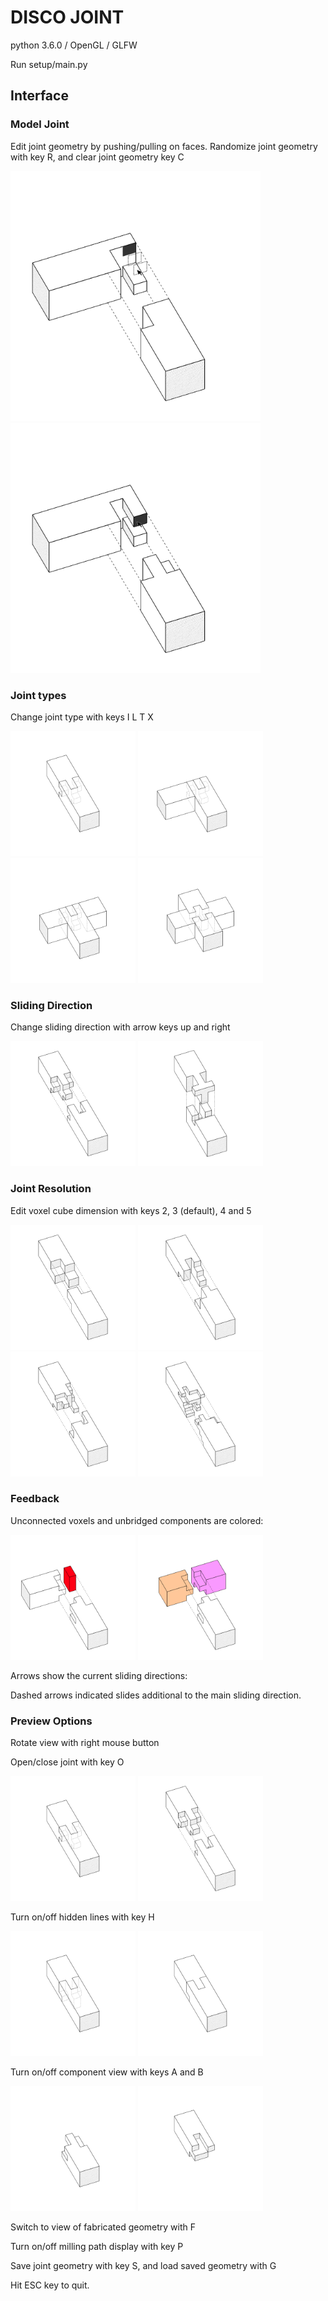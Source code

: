 # DISCO JOINT

python 3.6.0 / OpenGL / GLFW

Run setup/main.py

## Interface

### Model Joint
Edit joint geometry by pushing/pulling on faces. Randomize joint geometry with key R, and clear joint geometry key C
<p float="left">
  <img src="/Screenshots/screenshot_edit_pulled.png" width="400" />
  <img src="/Screenshots/screenshot_edit_result.png" width="400" />
</p>

### Joint types
Change joint type with keys I L T X
<p float="left">
  <img src="/Screenshots/screenshot_type_I.png" width="200" />
  <img src="/Screenshots/screenshot_type_L.png" width="200" />
  <img src="/Screenshots/screenshot_type_T.png" width="200" />
  <img src="/Screenshots/screenshot_type_X.png" width="200" /> 
</p>

### Sliding Direction
Change sliding direction with arrow keys up and right
<p float="left">
  <img src="/Screenshots/screenshot_open.png" width="200" />
  <img src="/Screenshots/screenshot_direction.png" width="200" />
</p>

### Joint Resolution
Edit voxel cube dimension with keys 2, 3 (default), 4 and 5
<p float="left">
  <img src="/Screenshots/screenshot_dim_2.png" width="200" />
  <img src="/Screenshots/screenshot_dim_3.png" width="200" />
  <img src="/Screenshots/screenshot_dim_4.png" width="200" />
  <img src="/Screenshots/screenshot_dim_5.png" width="200" /> 
</p>

### Feedback

Unconnected voxels and unbridged components are colored:
<p float="left">
  <img src="/Screenshots/screenshot_unconnected.png" width="200" />
  <img src="/Screenshots/screenshot_unbridged.png" width="200" />
</p>

Arrows show the current sliding directions:

Dashed arrows indicated slides additional to the main sliding direction.


### Preview Options

Rotate view with right mouse button

Open/close joint with key O
<p float="left">
  <img src="/Screenshots/screenshot_type_I.png" width="200" />
  <img src="/Screenshots/screenshot_open.png" width="200" />
</p>

Turn on/off hidden lines with key H
<p float="left">
  <img src="/Screenshots/screenshot_hidden_show.png" width="200" />
  <img src="/Screenshots/screenshot_hidden_hide.png" width="200" />
</p>

Turn on/off component view with keys A and B
<p float="left">
  <img src="/Screenshots/screenshot_A.png" width="200" />
  <img src="/Screenshots/screenshot_B.png" width="200" />
</p>

Switch to view of fabricated geometry with F

Turn on/off milling path display with key P

Save joint geometry with key S, and load saved geometry with G

Hit ESC key to quit.
